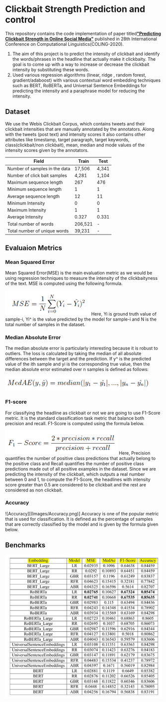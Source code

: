# Clickbait Strength Prediction and control

This repository contains the code implementation of paper titled[**"Predicting Clickbait Strength in Online Social Media"**](https://aclanthology.org/2020.coling-main.425.pdf) published in 28th International Conference on Computational Linguistics(COLING-2020).

1) The aim of this project is to predict the intensity of clickbait and identify the words/phrases in the headline that actually make it clickbaity. The goal is to come up with a way to increase or decrease the clickbait intensity by substituting these words.
2) Used various regression algorithms (linear, ridge , random forest, gradient/adaboost) with various contextual word embedding techniques such as BERT, RoBERTa, and Universal Sentence Embeddings for predicting the intensity and a paraphrase model for reducing the intensity.

## Dataset

We use the Webis Clickbait Corpus, which contains tweets and their clickbait intensities that are manually annotated by the annotators. Along with the tweets (post text) and intensity scores it also contains other
attributes like timestamp, target paragraph, target keywords, class(clickbait/non clickbait), mean, median and mode values of the intensity scores given by the annotators.

| Field                                | Train  | Test   |
|--------------------------------------|--------|--------|
| Number of samples in the data       | 17,506 | 4,341  |
| Number of click bait samples        | 4,281  | 1,104  |
| Maximum sequence length              | 267    | 476    |
| Minimum sequence length              | 1      | 1      |
| Average sequence length              | 12     | 11     |
| Minimum Intensity                    | 0      | 0      |
| Maximum Intensity                    | 1      | 1      |
| Average Intensity                    | 0.327  | 0.331  |
| Total number of words               | 206,521| -      |
| Total number of unique words        | 39,231 | -      |

## Evaluaion Metrics

### Mean Squared Error
Mean Squared Error(MSE) is the main evaluation metric as we would be using regression techniques to measure the intensity of the clickbaityness of the text. MSE is computed using the following formula.

![MSE](Images/MSE.png)
Here, Yi is ground truth value of sample-i, Yi^ is the value predicted by the model for sample-i and N is the total number of samples in the dataset.

### Median Absolute Error
The median absolute error is particularly interesting because it is robust to outliers. The loss is calculated by taking the median of all absolute differences between the target and the prediction. If y^ is the predicted value of the ith sample and yi is the corresponding true value, then the median absolute error estimated over n samples is defined as follows:

![MedianAE](Images/MedianAE.png)

### F1-score
For classifying the headline as clickbait or not we are going to use F1-Score metric. It is the standard classification task metric that balance both precision and recall. F1-Score is computed using the formula
below.

![F1-score](Images/F1-score.png)
Here, Precision quantifies the number of positive class predictions that actually belong to the positive class and Recall quantifies the number of positive class predictions made out of all positive examples in
the dataset. Since we are predicting the intensity of the clickbait, which outputs a real number between 0 and 1, to compute the F1-Score, the headlines with intensity score greater than 0.5 are considered to be
clickbait and the rest are considered as non clickbait.

### Accuracy
![Accuracy][(Images/Accuracy.png)]
Accuracy is one of the popular metric that is used for classification. It is defined as the percentage of samples that are correctly classified by the model and is given by the formula given below.

## Benchmarks

![Clickbait Intensity Results](CBT_Intensity_prediction_results.png)




